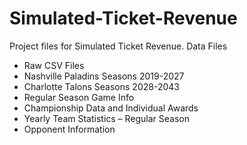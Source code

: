 # Simulated-Ticket-Revenue
Project files for Simulated Ticket Revenue.
Data Files
- Raw CSV Files
- Nashville Paladins Seasons 2019-2027
- Charlotte Talons Seasons 2028-2043
- Regular Season Game Info
- Championship Data and Individual Awards
- Yearly Team Statistics – Regular Season
- Opponent Information
